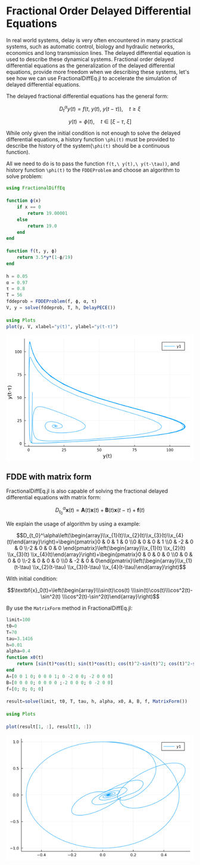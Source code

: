 # Fractional Order Delayed Differential Equations

In real world systems, delay is very often encountered in many practical systems, such as automatic control, biology and hydraulic networks, economics and long transmission lines. The delayed differential equation is used to describe these dynamical systems. Fractional order delayed differential equations as the generalization of the delayed differential equations, provide more freedom when we describing these systems, let's see how we can use FractionalDiffEq.jl to accelerate the simulation of delayed differential equations.

The delayed fractional differential equations has the general form:

```math
D^\alpha_ty(t)=f(t,\ y(t),\ y(t-\tau)),\quad t\geq\xi
```

```math
y(t)=\phi(t),\quad t\in[\xi-\tau,\ \xi]
```

While only given the initial condition is not enough to solve the delayed differential equations, a history function ``\phi(t)`` must be provided to describe the history of the system(``\phi(t)`` should be a continuous function).

All we need to do is to pass the function ``f(t,\ y(t),\ y(t-\tau))``, and history function ``\phi(t)`` to the ```FDDEProblem``` and choose an algorithm to solve problem:

```julia
using FractionalDiffEq

function ϕ(x)
    if x == 0
        return 19.00001
    else
        return 19.0
    end
end

function f(t, y, ϕ)
    return 3.5*y*(1-ϕ/19)
end

h = 0.05
α = 0.97
τ = 0.8
T = 56
fddeprob = FDDEProblem(f, ϕ, α, τ)
V, y = solve(fddeprob, T, h, DelayPECE())

using Plots
plot(y, V, xlabel="y(t)", ylabel="y(t-τ)")
```

![Delayed](./assets/fdde_example.png)

## FDDE with matrix form

FractionalDiffEq.jl is also capable of solving the fractional delayed differential equations with matrix form:

```math
D_{t_0}^\alpha\textbf{x}(t)=\textbf{A}(t)\textbf{x}(t)+\textbf{B}(t)\textbf{x}(t-\tau)+\textbf{f}(t)
```

We explain the usage of algorithm by using a example:

```math
D_{t_0}^\alpha\left(\begin{array}\\x_{1}(t)\\x_{2}(t)\\x_{3}(t)\\x_{4}(t)\end{array}\right)=\begin{pmatrix}0  & 0 & 1 & 0 \\0  & 0 & 0 & 1 \\0  & -2 & 0 & 0 \\-2 & 0 & 0 & 0 \end{pmatrix}\left(\begin{array}\\x_{1}(t) \\x_{2}(t) \\x_{3}(t) \\x_{4}(t)\end{array}\right)+\begin{pmatrix}0  & 0 & 0 & 0 \\0  & 0 & 0 & 0 \\-2  & 0 & 0 & 0 \\0 & -2 & 0 & 0\end{pmatrix}\left(\begin{array}\\x_{1}(t-\tau) \\x_{2}(t-\tau) \\x_{3}(t-\tau) \\x_{4}(t-\tau)\end{array}\right)
```

With initial condition:

```math
\textbf{x}_0(t)=\left(\begin{array}\\\sin(t)\cos(t) \\\sin(t)\cos(t)\\\cos^2(t)-\sin^2(t) \\\cos^2(t)-\sin^2(t)\end{array}\right)
```

By use the ```MatrixForm``` method in FractionalDiffEq.jl:

```julia
limit=100
t0=0
T=70
tau=3.1416
h=0.01
alpha=0.4
function x0(t)
    return [sin(t)*cos(t); sin(t)*cos(t); cos(t)^2-sin(t)^2; cos(t)^2-sin(t)^2]
end
A=[0 0 1 0; 0 0 0 1; 0 -2 0 0; -2 0 0 0]
B=[0 0 0 0; 0 0 0 0 ;-2 0 0 0; 0 -2 0 0]
f=[0; 0; 0; 0]

result=solve(limit, t0, T, tau, h, alpha, x0, A, B, f, MatrixForm())

using Plots

plot(result[1, :], result[3, :])
```

![Matrix Form](./assets/fdde_matrix.png)